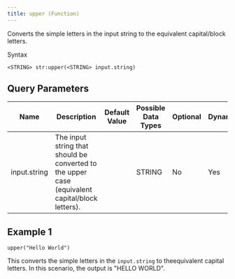```yaml
---
title: upper (Function)
---
```


Converts the simple letters in the input string to the equivalent
capital/block letters.

Syntax

    <STRING> str:upper(<STRING> input.string)

## Query Parameters

| Name         | Description                                                                                     | Default Value | Possible Data Types | Optional | Dynamic |
|--------------|-------------------------------------------------------------------------------------------------|---------------|---------------------|----------|---------|
| input.string | The input string that should be converted to the upper case (equivalent capital/block letters). |               | STRING              | No       | Yes     |

## Example 1

    upper("Hello World")

This converts the simple letters in the `input.string` to theequivalent
capital letters. In this scenario, the output is "HELLO WORLD".
